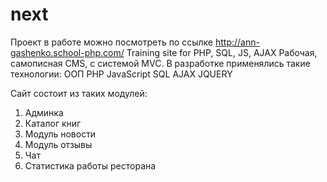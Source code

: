 # next
Проект в работе можно посмотреть по ссылке http://ann-gashenko.school-php.com/
Training site for PHP, SQL, JS, AJAX
Рабочая, самописная CMS, c  системой MVC.
В разработке применялись такие технологии:
ООП
PHP
JavaScript
SQL
AJAX
JQUERY

Сайт состоит из таких модулей:
1. Админка
2. Каталог книг
3. Модуль новости
4. Модуль отзывы
5. Чат
6. Статистика работы ресторана
